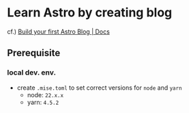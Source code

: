 # Learn Astro by creating blog

cf.) [Build your first Astro Blog | Docs](https://docs.astro.build/en/tutorial/0-introduction/)

## Prerequisite

### local dev. env.

- create `.mise.toml` to set correct versions for `node` and `yarn` 
  - node: `22.x.x`
  - yarn: `4.5.2`
